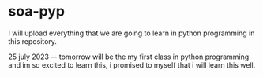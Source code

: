 # soa-pyp

I will upload everything that we are going to learn in python programming in this repository.  

25 july 2023 -- tomorrow will be the my first class in python programming and im so excited to learn this, i promised to myself that i will learn this well.
